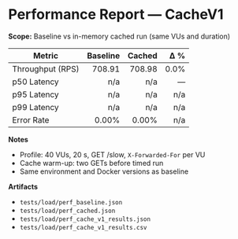 # Performance Report — CacheV1

**Scope:** Baseline vs in-memory cached run (same VUs and duration)

| Metric | Baseline | Cached | Δ % |
|---|---:|---:|---:|
| Throughput (RPS) | 708.91 | 708.98 | 0.0% |
| p50 Latency | n/a | n/a | — |
| p95 Latency | n/a | n/a | n/a |
| p99 Latency | n/a | n/a | n/a |
| Error Rate | 0.00% | 0.00% | n/a |

**Notes**
- Profile: 40 VUs, 20 s, GET /slow, `X-Forwarded-For` per VU
- Cache warm-up: two GETs before timed run
- Same environment and Docker versions as baseline

**Artifacts**
- `tests/load/perf_baseline.json`
- `tests/load/perf_cached.json`
- `tests/load/perf_cache_v1_results.json`
- `tests/load/perf_cache_v1_results.csv`
